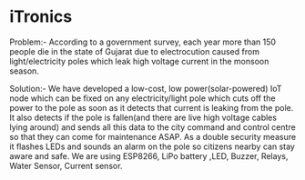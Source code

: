# iTronics

Problem:-
According to a government survey, each year more than 150 people die in the state of Gujarat due to electrocution caused from light/electricity poles which leak high voltage current in the monsoon season.

Solution:-
We have developed a low-cost, low power(solar-powered) IoT node which can be fixed on any electricity/light pole which cuts off the power to the pole as soon as it detects that current is leaking from the pole. It also detects if the pole is fallen(and there are live high voltage cables lying around) and sends all this data to the city command and control centre so that they can come for maintenance ASAP.
As a double security measure it flashes LEDs and sounds an alarm on the pole so citizens nearby can stay aware and safe.
We are using ESP8266, LiPo battery ,LED, Buzzer, Relays, Water Sensor, Current sensor.
